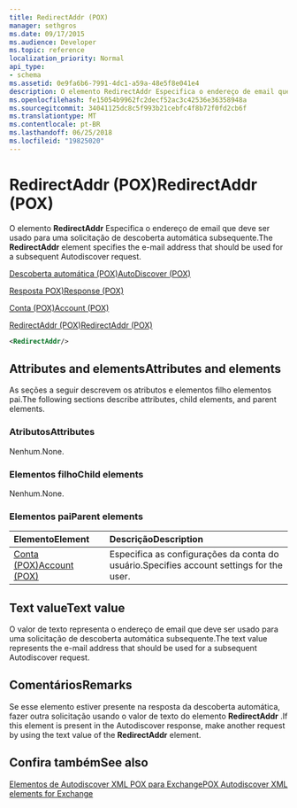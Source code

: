 ```yaml
---
title: RedirectAddr (POX)
manager: sethgros
ms.date: 09/17/2015
ms.audience: Developer
ms.topic: reference
localization_priority: Normal
api_type:
- schema
ms.assetid: 0e9fa6b6-7991-4dc1-a59a-48e5f8e041e4
description: O elemento RedirectAddr Especifica o endereço de email que deve ser usado para uma solicitação de descoberta automática subsequente.
ms.openlocfilehash: fe15054b9962fc2decf52ac3c42536e36358948a
ms.sourcegitcommit: 34041125dc8c5f993b21cebfc4f8b72f0fd2cb6f
ms.translationtype: MT
ms.contentlocale: pt-BR
ms.lasthandoff: 06/25/2018
ms.locfileid: "19825020"
---
```

# <a name="redirectaddr-pox"></a><span data-ttu-id="afaf5-103">RedirectAddr (POX)</span><span class="sxs-lookup"><span data-stu-id="afaf5-103">RedirectAddr (POX)</span></span>

<span data-ttu-id="afaf5-104">O elemento **RedirectAddr** Especifica o endereço de email que deve ser usado para uma solicitação de descoberta automática subsequente.</span><span class="sxs-lookup"><span data-stu-id="afaf5-104">The **RedirectAddr** element specifies the e-mail address that should be used for a subsequent Autodiscover request.</span></span> 
  
[<span data-ttu-id="afaf5-105">Descoberta automática (POX)</span><span class="sxs-lookup"><span data-stu-id="afaf5-105">AutoDiscover (POX)</span></span>](autodiscover-pox.md)
  
[<span data-ttu-id="afaf5-106">Resposta POX)</span><span class="sxs-lookup"><span data-stu-id="afaf5-106">Response (POX)</span></span>](response-pox.md)
  
[<span data-ttu-id="afaf5-107">Conta (POX)</span><span class="sxs-lookup"><span data-stu-id="afaf5-107">Account (POX)</span></span>](account-pox.md)
  
[<span data-ttu-id="afaf5-108">RedirectAddr (POX)</span><span class="sxs-lookup"><span data-stu-id="afaf5-108">RedirectAddr (POX)</span></span>](redirectaddr-pox.md)
  
```xml
<RedirectAddr/>
```

## <a name="attributes-and-elements"></a><span data-ttu-id="afaf5-109">Attributes and elements</span><span class="sxs-lookup"><span data-stu-id="afaf5-109">Attributes and elements</span></span>

<span data-ttu-id="afaf5-110">As seções a seguir descrevem os atributos e elementos filho elementos pai.</span><span class="sxs-lookup"><span data-stu-id="afaf5-110">The following sections describe attributes, child elements, and parent elements.</span></span>
  
### <a name="attributes"></a><span data-ttu-id="afaf5-111">Atributos</span><span class="sxs-lookup"><span data-stu-id="afaf5-111">Attributes</span></span>

<span data-ttu-id="afaf5-112">Nenhum.</span><span class="sxs-lookup"><span data-stu-id="afaf5-112">None.</span></span>
  
### <a name="child-elements"></a><span data-ttu-id="afaf5-113">Elementos filho</span><span class="sxs-lookup"><span data-stu-id="afaf5-113">Child elements</span></span>

<span data-ttu-id="afaf5-114">Nenhum.</span><span class="sxs-lookup"><span data-stu-id="afaf5-114">None.</span></span>
  
### <a name="parent-elements"></a><span data-ttu-id="afaf5-115">Elementos pai</span><span class="sxs-lookup"><span data-stu-id="afaf5-115">Parent elements</span></span>

|<span data-ttu-id="afaf5-116">**Elemento**</span><span class="sxs-lookup"><span data-stu-id="afaf5-116">**Element**</span></span>|<span data-ttu-id="afaf5-117">**Descrição**</span><span class="sxs-lookup"><span data-stu-id="afaf5-117">**Description**</span></span>|
|:-----|:-----|
|[<span data-ttu-id="afaf5-118">Conta (POX)</span><span class="sxs-lookup"><span data-stu-id="afaf5-118">Account (POX)</span></span>](account-pox.md) <br/> |<span data-ttu-id="afaf5-119">Especifica as configurações da conta do usuário.</span><span class="sxs-lookup"><span data-stu-id="afaf5-119">Specifies account settings for the user.</span></span>  <br/> |
   
## <a name="text-value"></a><span data-ttu-id="afaf5-120">Text value</span><span class="sxs-lookup"><span data-stu-id="afaf5-120">Text value</span></span>

<span data-ttu-id="afaf5-121">O valor de texto representa o endereço de email que deve ser usado para uma solicitação de descoberta automática subsequente.</span><span class="sxs-lookup"><span data-stu-id="afaf5-121">The text value represents the e-mail address that should be used for a subsequent Autodiscover request.</span></span>
  
## <a name="remarks"></a><span data-ttu-id="afaf5-122">Comentários</span><span class="sxs-lookup"><span data-stu-id="afaf5-122">Remarks</span></span>

<span data-ttu-id="afaf5-123">Se esse elemento estiver presente na resposta da descoberta automática, fazer outra solicitação usando o valor de texto do elemento **RedirectAddr** .</span><span class="sxs-lookup"><span data-stu-id="afaf5-123">If this element is present in the Autodiscover response, make another request by using the text value of the **RedirectAddr** element.</span></span> 
  
## <a name="see-also"></a><span data-ttu-id="afaf5-124">Confira também</span><span class="sxs-lookup"><span data-stu-id="afaf5-124">See also</span></span>



[<span data-ttu-id="afaf5-125">Elementos de Autodiscover XML POX para Exchange</span><span class="sxs-lookup"><span data-stu-id="afaf5-125">POX Autodiscover XML elements for Exchange</span></span>](pox-autodiscover-xml-elements-for-exchange.md)

